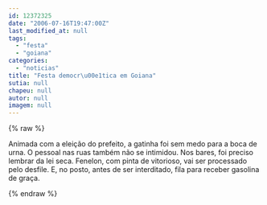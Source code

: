 ```yaml
---
id: 12372325
date: "2006-07-16T19:47:00Z"
last_modified_at: null
tags:
  - "festa"
  - "goiana"
categories:
  - "noticias"
title: "Festa democr\u00e1tica em Goiana"
sutia: null
chapeu: null
autor: null
imagem: null
---
```

{% raw %}
<p>Animada com a eleição do prefeito, a gatinha foi sem medo para a boca de urna. O pessoal nas ruas também não se intimidou. Nos bares, foi preciso lembrar da lei seca. Fenelon, com pinta de vitorioso, vai ser processado pelo desfile. E, no posto, antes de ser interditado, fila para receber gasolina de graça. </p>
{% endraw %}